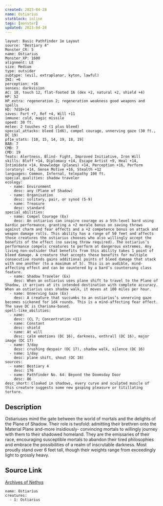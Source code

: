 ```yaml
---
created: 2023-04-28
name: Ostiarius
statblock: inline
tags: [monster]
updated: 2023-04-28
---
```

```statblock
layout: Basic Pathfinder 1e Layout
source: "Bestiary 4"
Monster_CR: 5
name: Ostiarius
Monster_XP: 1600
alignment: LE
size: Medium
type: outsider
subtype: (evil, extraplanar, kyton, lawful)
INI: +6
perception: +16
senses: darkvision
AC: 18, touch 12, flat-footed 16 (dex +2, natural +2, shield +4)
HP: 52
HP_extra: regeneration 2; regeneration weakness good weapons and spells
HD: 7d10+14
saves: Fort +7, Ref +4, Will +11
immune: cold, magic missile
speed: 30 ft.
melee: 2 touches +2 (1 plus bleed)
special_attacks: bleed (1d6), compel courage, unnerving gaze (30 ft., DC 19)
pf1e_stats: [10, 15, 14, 19, 18, 19]
BAB: 7
CMB: 7
CMD: 19
feats: Alertness, Blind- Fight, Improved Initiative, Iron Will
skills: Bluff +14, Diplomacy +14, Escape Artist +9, Heal +14, Intimidate +14, Knowledge (planes) +14, Perception +16, Perform (oratory) +14, Sense Motive +16, Stealth +12
languages: Common, Infernal, telepathy 100 ft.
special_qualities: shadow traveler
ecology:
  - name: Environment
    desc: any (Plane of Shadow)
  - name: Organisation
    desc: solitary, pair, or synod (5-9)
  - name: Treasure
    desc: standard
special_abilities:
  - name: Compel Courage (Ex)
    desc: An ostiarius can inspire courage as a 5th-level bard using bardic performance, granting a +2 morale bonus on saving throws against charm and fear effects and a +2 competence bonus on attack and weapon damage rolls. This ability has a range of 50 feet and affects those creatures the ostiarius chooses who also willingly accept the benefits of the effect (no saving throw required). The ostiarius’s performance compels creatures to perform at dangerous extremes. Any living non-outsider that benefits from this ability takes 1 point of bleed damage. A creature that accepts these benefits for multiple consecutive rounds gains additional points of bleed damage that stack with one another (to a maximum of 5). This is an audible, mind-affecting effect and can be countered by a bard’s countersong class feature.
  - name: Shadow Traveler (Ex)
    desc: When an ostiarius uses plane shift to travel to the Plane of Shadow, it arrives at its intended destination with complete accuracy. When an ostiarius uses shadow walk, it moves at 100 miles per hour.
  - name: Unnerving Gaze (Ex)
    desc: A creature that succumbs to an ostiarius’s unnerving gaze becomes sickened for 1d4 rounds. This is a mind-affecting fear effect. The save DC is Charisma-based.
spell-like_abilities:
  - name:
    desc: (CL 7; Concentration +11)
  - name: Constant
    desc: shield
  - name: At will
    desc: calm emotions (DC 16), darkness, enthrall (DC 16), major image (DC 17)
  - name: 3/day
    desc: crushing despair (DC 17), shadow walk, silence (DC 16)
  - name: 1/day
    desc: plane shift, shout (DC 18)
sources:
  - name: Bestiary 4
    desc: 176
  - name: Pathfinder No. 64: Beyond the Doomsday Door
    desc: 86
desc_short: Cloaked in shadows, every curve and sculpted muscle of this creature suggests some new gasping pleasure or titillating torture.
```
## Description
Ostiariuses mind the gate between the world of mortals and the delights of the Plane of Shadow. Their role is twofold: admitting their brethren onto the Material Plane and-more insidiously- convincing mortals to willingly journey with them to their shadowed homeland. They are the emissaries of their race, encouraging susceptible mortals to abandon their tired philosophies and embrace the possibilities of a realm of inscrutable darkness. Most proudly stand over 6 feet tall, though their weights range from exceedingly light to grossly heavy.
## Source Link
[Archives of Nethys](https://aonprd.com/MonsterDisplay.aspx?ItemName=Ostiarius)
```encounter-table
name: Ostiarius
creatures:
  - 1: Ostiarius
```
